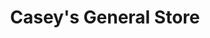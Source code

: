 ---
title: "Casey's General Store"
url: /cedar-falls/caseys-general-store-main-street/
shop: convenience
---